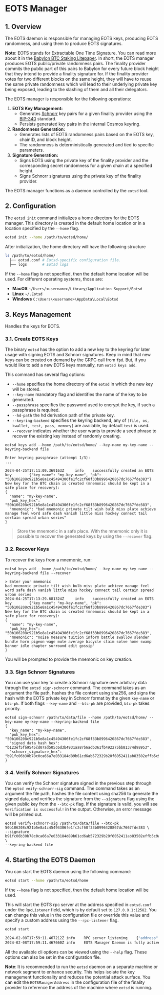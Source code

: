 # EOTS Manager

## 1. Overview

The EOTS daemon is responsible for managing EOTS keys, producing EOTS randomness, and
using them to produce EOTS signatures.

**Note:** EOTS stands for Extractable One Time Signature. You can read more about it
in
the [Babylon BTC Staking Litepaper](https://docs.babylonchain.io/assets/files/btc_staking_litepaper-32bfea0c243773f0bfac63e148387aef.pdf).
In short, the EOTS manager produces EOTS public/private randomness pairs. The
finality provider commits the public part of this pairs to Babylon for every future
block height that they intend to provide a finality signature for. If the finality
provider votes for two different blocks on the same height, they will have to reuse
the same private randomness which will lead to their underlying private key being
exposed, leading to the slashing of them and all their delegators.

The EOTS manager is responsible for the following operations:

1. **EOTS Key Management:**
    - Generates [Schnorr](https://en.wikipedia.org/wiki/Schnorr_signature) key pairs
      for a given finality provider using the
      [BIP-340](https://github.com/bitcoin/bips/blob/master/bip-0340.mediawiki)
      standard.
    - Persists generated key pairs in the internal Cosmos keyring.
2. **Randomness Generation:**
    - Generates lists of EOTS randomness pairs based on the EOTS key, chainID, and
      block height.
    - The randomness is deterministically generated and tied to specific parameters.
3. **Signature Generation:**
    - Signs EOTS using the private key of the finality provider and the corresponding
      secret randomness for a given chain at a specified height.
    - Signs Schnorr signatures using the private key of the finality provider.

The EOTS manager functions as a daemon controlled by the `eotsd` tool.

## 2. Configuration

The `eotsd init` command initializes a home directory for the EOTS manager. This
directory is created in the default home location or in a location specified by
the `--home` flag.

```bash
eotsd init --home /path/to/eotsd/home/
```

After initialization, the home directory will have the following structure

```bash
ls /path/to/eotsd/home/
  ├── eotsd.conf # Eotsd-specific configuration file.
  ├── logs       # Eotsd logs
```

If the `--home` flag is not specified, then the default home location will be used.
For different operating systems, those are:

- **MacOS** `~/Users/<username>/Library/Application Support/Eotsd`
- **Linux** `~/.Eotsd`
- **Windows** `C:\Users\<username>\AppData\Local\Eotsd`

## 3. Keys Management

Handles the keys for EOTS.

### 3.1. Create EOTS Keys

The binary `eotsd` has the option to add a new key to the keyring for
later usage with signing EOTS and Schnorr signatures. Keep in mind
that new keys can be created on demand by the GRPC call from `fpd`.
But, if you would like to add a new EOTS keys manually, run `eotsd keys add`.

This command has several flag options:

- `--home` specifies the home directory of the `eotsd` in which
the new key will be stored.
- `--key-name` mandatory flag and identifies the name of the key to be generated.
- `--passphrase` specifies the password used to encrypt the key, if such a
passphrase is required.
- `--hd-path` the hd derivation path of the private key.
- `--keyring-backend` specifies the keyring backend, any of `[file, os, kwallet, test, pass, memory]`
are available, by default `test` is used.
- `--recover` indicates whether the user wants to provide a seed phrase to recover
the existing key instead of randomly creating.

```shell
eotsd keys add --home /path/to/eotsd/home/ --key-name my-key-name --keyring-backend file

Enter keyring passphrase (attempt 1/3):
...

2024-04-25T17:11:09.369163Z     info    successfully created an EOTS key        {"key name": "my-key-name", "pk": "50b106208c921b5e8a1c45494306fe1fc2cf68f33b8996420867dc7667fde383"}
New key for the BTC chain is created (mnemonic should be kept in a safe place for recovery):
{
  "name": "my-key-name",
  "pub_key_hex": "50b106208c921b5e8a1c45494306fe1fc2cf68f33b8996420867dc7667fde383",
  "mnemonic": "bad mnemonic private tilt wish bulb miss plate achieve manage feel word safe dash vanish little miss hockey connect tail certain spread urban series"
}
```

> Store the mnemonic in a safe place. With the mnemonic only it is possible to
recover the generated keys by using the `--recover` flag.

### 3.2. Recover Keys

To recover the keys from a mnemonic, run:

```shell
eotsd keys add --home /path/to/eotsd/home/ --key-name my-key-name --keyring-backend file --recover

> Enter your mnemonic
bad mnemonic private tilt wish bulb miss plate achieve manage feel word safe dash vanish little miss hockey connect tail certain spread urban series
2024-04-25T17:13:29.681324Z     info    successfully created an EOTS key        {"key name": "my-key-name", "pk": "50b106208c921b5e8a1c45494306fe1fc2cf68f33b8996420867dc7667fde383"}
New key for the BTC chain is created (mnemonic should be kept in a safe place for recovery):
{
  "name": "my-key-name",
  "pub_key_hex": "50b106208c921b5e8a1c45494306fe1fc2cf68f33b8996420867dc7667fde383",
  "mnemonic": "noise measure tuition inform battle swallow slender bundle horn pigeon wage mule average bicycle claim solve home swamp banner idle chapter surround edit gossip"
}
```

You will be prompted to provide the mnemonic on key creation.

### 3.3. Sign Schnorr Signatures

You can use your key to create a Schnorr signature over arbitrary data
through the `eotsd sign-schnorr` command.
The command takes as an argument the file path, hashes the file content using
sha256, and signs the hash with the EOTS private key in Schnorr format by the
given `key-name` or `btc-pk`. If both flags `--key-name` and `--btc-pk` are
provided, `btc-pk` takes priority.

```shell
eotsd sign-schnorr /path/to/data/file --home /path/to/eotsd/home/ --key-name my-key-name --keyring-backend file
{
  "key_name": "my-key-name",
  "pub_key_hex": "50b106208c921b5e8a1c45494306fe1fc2cf68f33b8996420867dc7667fde383",
  "signed_data_hash_hex": "b123ef5f69545cd07ad505c6d3b4931aa87b6adb361fb492275bb81374d98953",
  "schnorr_signature_hex": "b91fc06b30b78c0ca66a7e033184d89b61cd6ab572329b20f6052411ab83502effb5c9a1173ed69f20f6502a741eeb5105519bb3f67d37612bc2bcce411f8d72"
}
```

### 3.4. Verify Schnorr Signatures

You can verify the Schnorr signature signed in the previous step through
the `eptsd veify-schnorr-sig` command.
The command takes as an argument the file path, hashes the file content using
sha256 to generate the signed data, and verifies the signature from the `--signature`
flag using the given public key from the `--btc-pk` flag.
If the signature is valid, you will see `Verification is successful!` in the output.
Otherwise, an error message will be printed out.

```shell
eotsd verify-schnorr-sig /path/to/data/file --btc-pk 50b106208c921b5e8a1c45494306fe1fc2cf68f33b8996420867dc7667fde383 \
--signature b91fc06b30b78c0ca66a7e033184d89b61cd6ab572329b20f6052411ab83502effb5c9a1173ed69f20f6502a741eeb5105519bb3f67d37612bc2bcce411f8d72 \
--keyring-backend file
```

## 4. Starting the EOTS Daemon

You can start the EOTS daemon using the following command:

```bash
eotsd start --home /path/to/eotsd/home
```

If the `--home` flag is not specified, then the default home location will be used.

This will start the EOTS rpc server at the address specified in `eotsd.conf` under
the `RpcListener` field, which is by default set to `127.0.0.1:12582`. You can change
this value in the configuration file or override this value and specify a custom
address using the `--rpc-listener` flag.

```bash
eotsd start

2024-02-08T17:59:11.467212Z	info	RPC server listening	{"address": "127.0.0.1:12582"}
2024-02-08T17:59:11.467660Z	info	EOTS Manager Daemon is fully active!
```

All the available cli options can be viewed using the `--help` flag. These options
can also be set in the configuration file.

**Note**: It is recommended to run the `eotsd` daemon on a separate machine or
network segment to enhance security. This helps isolate the key management
functionality and reduces the potential attack surface. You can edit the
`EOTSManagerAddress` in the configuration file of the finality provider to reference
the address of the machine where `eotsd` is running.
